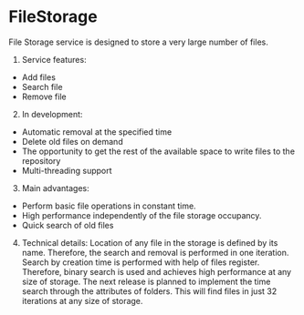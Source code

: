FileStorage
===========
File Storage service is designed to store a very large number of files.

1. Service features:
  - Add files
  - Search file
  - Remove file

2. In development:
  - Automatic removal at the specified time
  - Delete old files on demand
  - The opportunity to get the rest of the available space to write files to the repository
  - Multi-threading support 

3. Main advantages:
  - Perform basic file operations in constant time.
  - High performance independently of the file storage occupancy.
  - Quick search of old files

4. Technical details:
Location of any file in the storage is defined by its name. Therefore, the search and removal is performed in one iteration. Search by creation time is performed with help of files register. Therefore, binary search is used and achieves high performance at any size of storage. The next release is planned to implement the time search through the attributes of folders. This will find files in just 32 iterations at any size of storage.
